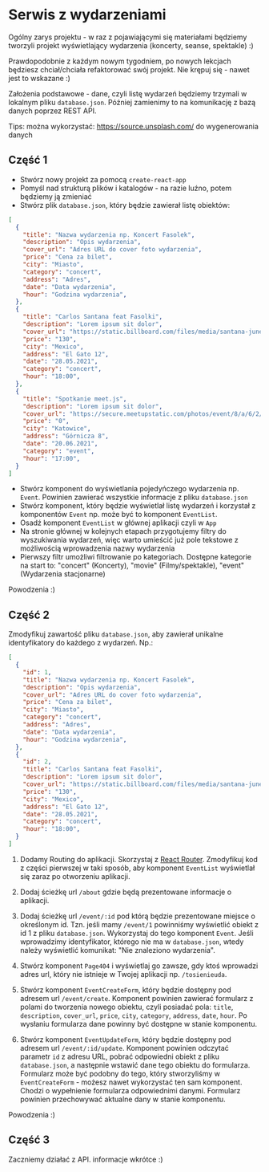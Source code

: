 # Serwis z wydarzeniami

Ogólny zarys projektu - w raz z pojawiającymi się materiałami będziemy tworzyli projekt wyświetlający wydarzenia (koncerty, seanse, spektakle) :)

Prawdopodobnie z każdym nowym tygodniem, po nowych lekcjach będziesz chciał/chciała refaktorować swój projekt. Nie krępuj się - nawet jest to wskazane :)

Założenia podstawowe - dane, czyli listę wydarzeń będziemy trzymali w lokalnym pliku `database.json`. Później zamienimy to na komunikację z bazą danych poprzez REST API.

Tips: można wykorzystać: https://source.unsplash.com/ do wygenerowania danych

## Część 1

* Stwórz nowy projekt za pomocą `create-react-app`
* Pomyśl nad strukturą plików i katalogów - na razie luźno, potem będziemy ją zmieniać
* Stwórz plik `database.json`, który będzie zawierał listę obiektów:

```json
[
  {
    "title": "Nazwa wydarzenia np. Koncert Fasolek",
    "description": "Opis wydarzenia",
    "cover_url": "Adres URL do cover foto wydarzenia",
    "price": "Cena za bilet",
    "city": "Miasto",
    "category": "concert",
    "address": "Adres",
    "date": "Data wydarzenia",
    "hour": "Godzina wydarzenia",
  },
  {
    "title": "Carlos Santana feat Fasolki",
    "description": "Lorem ipsum sit dolor",
    "cover_url": "https://static.billboard.com/files/media/santana-june-20-2019-billboard-1548-1024x677.jpg",
    "price": "130",
    "city": "Mexico",
    "address": "El Gato 12",
    "date": "28.05.2021",
    "category": "concert",
    "hour": "18:00",
  },
  {
    "title": "Spotkanie meet.js",
    "description": "Lorem ipsum sit dolor",
    "cover_url": "https://secure.meetupstatic.com/photos/event/8/a/6/2/600_472835426.jpeg",
    "price": "0",
    "city": "Katowice",
    "address": "Górnicza 8",
    "date": "20.06.2021",
    "category": "event",
    "hour": "17:00",
  }
]

```

* Stwórz komponent do wyświetlania pojedyńczego wydarzenia np. `Event`. Powinien zawierać wszystkie informacje z pliku `database.json`
* Stwórz komponent, który będzie wyświetlał listę wydarzeń i korzystał z komponentów `Event` np. może być to komponent `EventList`.
* Osadź komponent `EventList` w głównej aplikacji czyli w `App`
* Na stronie głównej w kolejnych etapach przygotujemy filtry do wyszukiwania wydarzeń, więc warto umieścić już pole tekstowe z możliwością wprowadzenia nazwy wydarzenia
* Pierwszy filtr umożliwi filtrowanie po kategoriach. Dostępne kategorie na start to: "concert" (Koncerty), "movie" (Filmy/spektakle), "event" (Wydarzenia stacjonarne)

Powodzenia :)

## Część 2
Zmodyfikuj zawartość pliku `database.json`, aby zawierał unikalne identyfikatory do każdego z wydarzeń. Np.:


```json
[
  {
    "id": 1,
    "title": "Nazwa wydarzenia np. Koncert Fasolek",
    "description": "Opis wydarzenia",
    "cover_url": "Adres URL do cover foto wydarzenia",
    "price": "Cena za bilet",
    "city": "Miasto",
    "category": "concert",
    "address": "Adres",
    "date": "Data wydarzenia",
    "hour": "Godzina wydarzenia",
  },
  {
    "id": 2,
    "title": "Carlos Santana feat Fasolki",
    "description": "Lorem ipsum sit dolor",
    "cover_url": "https://static.billboard.com/files/media/santana-june-20-2019-billboard-1548-1024x677.jpg",
    "price": "130",
    "city": "Mexico",
    "address": "El Gato 12",
    "date": "28.05.2021",
    "category": "concert",
    "hour": "18:00",
  }
]
```

1. Dodamy Routing do aplikacji. Skorzystaj z [React Router](https://reacttraining.com/react-router/web/guides/quick-start). Zmodyfikuj kod z części pierwszej w taki sposób, aby komponent `EventList` wyświetlał się zaraz po otworzeniu aplikacji.

1. Dodaj ścieżkę url `/about` gdzie będą prezentowane informacje o aplikacji.

1. Dodaj ścieżkę url `/event/:id` pod którą będzie prezentowane miejsce o określonym id. Tzn. jeśli mamy `/event/1` powinniśmy wyświetlić obiekt z id 1 z pliku `database.json`. Wykorzystaj do tego komponent `Event`. Jeśli wprowadzimy identyfikator, którego nie ma w `database.json`, wtedy należy wyświetlić komunikat: "Nie znaleziono wydarzenia".

1. Stwórz komponent `Page404` i wyświetlaj go zawsze, gdy ktoś wprowadzi adres url, który nie istnieje w Twojej aplikacji np. `/tosienieuda`.

1. Stwórz komponent `EventCreateForm`, który będzie dostępny pod adresem url `/event/create`. Komponent powinien zawierać formularz z polami do tworzenia nowego obiektu, czyli posiadać pola: `title`, `description`, `cover_url`, `price`, `city`, `category`, `address`, `date`, `hour`. Po wysłaniu formularza dane powinny być dostępne w stanie komponentu.

1. Stwórz komponent `EventUpdateForm`, który będzie dostępny pod adresem url `/event/:id/update`. Komponent powinien odczytać parametr `id` z adresu URL, pobrać odpowiedni obiekt z pliku `database.json`, a następnie wstawić dane tego obiektu do formularza. Formularz może być podobny do tego, który stworzyliśmy w `EventCreateForm` - możesz nawet wykorzystać ten sam komponent. Chodzi o wypełnienie formularza odpowiednimi danymi. Formularz powinien przechowywać aktualne dany w stanie komponentu.


Powodzenia :)

## Część 3
Zaczniemy działać z API. informacje wkrótce :)